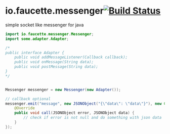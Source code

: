 io.faucette.messenger[![Build Status](https://travis-ci.org/nathanfaucett/io.faucette.messenger.svg?branch=master)](https://travis-ci.org/nathanfaucett/io.faucette.messenger)
=======

simple socket like messenger for java

```java
import io.faucette.messenger.Messenger;
import some.adapter.Adapter;

/*
public interface Adapter {
    public void addMessageListener(Callback callback);
    public void onMessage(String data);
    public void postMessage(String data);
}
*/


Messenger messenger = new Messenger(new Adapter());

// callback optional
messenger.emit("message", new JSONObject("{\"data\": \"data\"}"), new Callback() {
    @Override
    public void call(JSONObject error, JSONObject data) {
        // check if error is not null and do something with json data
    }
});
```
